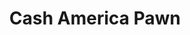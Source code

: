 ---
title: "Cash America Pawn"
url: /indianapolis/cash-america-pawn-north-shortridge-road/
shop: pawnbroker
---